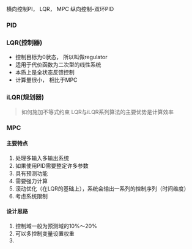 横向控制PI， LQR， MPC
纵向控制-双环PID

### PID
### LQR(控制器)
- 控制目标为0状态， 所以叫做regulator
- 适用于代价函数为二次型的线性系统
- 本质上是全状态反馈控制
- 计算量很小， 相比于MPC


### iLQR(规划器)

> 如何施加不等式约束
> LQR与iLQR系列算法的主要优势是计算效率
### MPC
#### 主要特点
1. 处理多输入多输出系统
2. 如果使用PID需要整定许多参数
3. 具有预测功能
4. 需要强力计算
5. 滚动优化（在LQR的基础上），系统会输出一系列的控制序列（时间维度）
6. 考虑系统限制
#### 设计思路
1. 控制域一般为预测域的10%～20%
2. 可以多控制变量设置权重
3. 